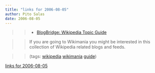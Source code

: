 ```yaml
---
title: "links for 2006-08-05"
author: Pito Salas
date: 2006-08-05
---
```



>>

>>   * [BlogBridge: Wikipedia Topic
Guide](<http://www.blogbridge.com/archives/2006/08/wikipedia_topic.php>)

>>

>> If you are going to Wikimania you might be interested in this collection of
Wikipedia related blogs and feeds.

>>

>> (tags: [wikipedia](<http://del.icio.us/pitosalas/wikipedia>)
[wikimania](<http://del.icio.us/pitosalas/wikimania>)
[guide](<http://del.icio.us/pitosalas/guide>))

>>

>>


[links for 2006-08-05](None)
